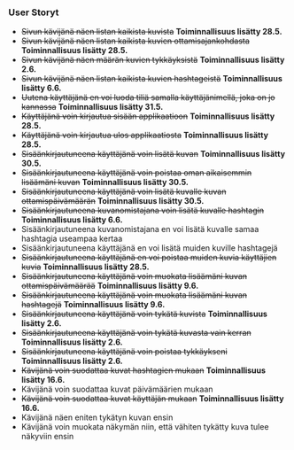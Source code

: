 ### User Storyt
- ~~Sivun kävijänä näen listan kaikista kuvista~~ **Toiminnallisuus lisätty 28.5.**
- ~~Sivun kävijänä näen listan kaikista kuvien ottamisajankohdasta~~ **Toiminnallisuus lisätty 28.5.**
- ~~Sivun kävijänä näen määrän kuvien tykkäyksistä~~ **Toiminnallisuus lisätty 2.6.**
- ~~Sivun kävijänä näen listan kaikista kuvien hashtageistä~~ **Toiminnallisuus lisätty 6.6.**
- ~~Uutena käyttäjänä en voi luoda tiliä samalla käyttäjänimellä, joka on jo kannassa~~ **Toiminnallisuus lisätty 31.5.**
- ~~Käyttäjänä voin kirjautua sisään applikaatioon~~ **Toiminnallisuus lisätty 28.5.**
- ~~Käyttäjänä voin kirjautua ulos applikaatiosta~~ **Toiminnallisuus lisätty 28.5.**
- ~~Sisäänkirjautuneena käyttäjänä voin lisätä kuvan~~ **Toiminnallisuus lisätty 30.5.**
- ~~Sisäänkirjautuneena käyttäjänä voin poistaa oman aikaisemmin lisäämäni kuvan~~ **Toiminnallisuus lisätty 30.5.**
- ~~Sisäänkirjautuneena käyttäjänä voin lisätä kuvalle kuvan ottamispäivämäärän~~ **Toiminnallisuus lisätty 30.5.**
- ~~Sisäänkirjautuneena kuvanomistajana voin lisätä kuvalle hashtagin~~ **Toiminnallisuus lisätty 6.6.**
- Sisäänkirjautuneena kuvanomistajana en voi lisätä kuvalle samaa hashtagia useampaa kertaa
- Sisäänkirjautuneena käyttäjänä en voi lisätä muiden kuville hashtagejä
- ~~Sisäänkirjautuneena käyttäjänä en voi poistaa muiden kuvia käyttäjien kuvia~~ **Toiminnallisuus lisätty 28.5.**
- ~~Sisäänkirjautuneena käyttäjänä voin muokata lisäämäni kuvan ottamispäivämäärää~~ **Toiminnallisuus lisätty 9.6.**
- ~~Sisäänkirjautuneena käyttäjänä voin muokata lisäämäni kuvan hashtagejä~~ **Toiminnallisuus lisätty 9.6.**
- ~~Sisäänkirjautuneena käyttäjänä voin tykätä kuvista~~ **Toiminnallisuus lisätty 2.6.**
- ~~Sisäänkirjautuneena käyttäjänä voin tykätä kuvasta vain kerran~~ **Toiminnallisuus lisätty 2.6.**
- ~~Sisäänkirjautuneena käyttäjänä voin poistaa tykkäykseni~~ **Toiminnallisuus lisätty 2.6.**
- ~~Kävijänä voin suodattaa kuvat hashtagien mukaan~~ **Toiminnallisuus lisätty 16.6.**
- Kävijänä voin suodattaa kuvat päivämäärien mukaan
- ~~Kävijänä voin suodattaa kuvat käyttäjän mukaan~~ **Toiminnallisuus lisätty 16.6.**
- Kävijänä näen eniten tykätyn kuvan ensin
- Kävijänä voin muokata näkymän niin, että vähiten tykätty kuva tulee näkyviin ensin

